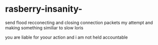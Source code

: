 # rasberry-insanity-
send flood recconecting and closing connection packets
my attempt and making something similiar to slow loris

you are liable for yoour action and i am not held accountable 
